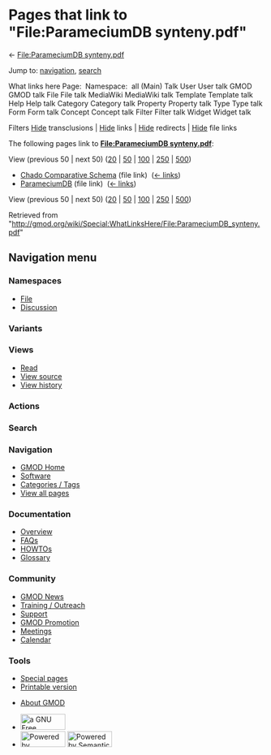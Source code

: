 <div id="mw-page-base" class="noprint">

</div>

<div id="mw-head-base" class="noprint">

</div>

<div id="content" class="mw-body" role="main">

<span id="top"></span>

<div id="mw-js-message" style="display:none;">

</div>



# <span dir="auto">Pages that link to "File:ParameciumDB synteny.pdf"</span>

<div id="bodyContent">

<div id="contentSub">

← [File:ParameciumDB
synteny.pdf](/wiki/File:ParameciumDB_synteny.pdf "File:ParameciumDB synteny.pdf")

</div>

<div id="jump-to-nav" class="mw-jump">

Jump to: [navigation](#mw-navigation), [search](#p-search)

</div>

<div id="mw-content-text">

What links here Page:  Namespace:  all (Main) Talk User User talk GMOD
GMOD talk File File talk MediaWiki MediaWiki talk Template Template talk
Help Help talk Category Category talk Property Property talk Type Type
talk Form Form talk Concept Concept talk Filter Filter talk Widget
Widget talk

Filters
[Hide](/mediawiki/index.php?title=Special:WhatLinksHere/File:ParameciumDB_synteny.pdf&hidetrans=1 "Special:WhatLinksHere/File:ParameciumDB synteny.pdf")
transclusions \|
[Hide](/mediawiki/index.php?title=Special:WhatLinksHere/File:ParameciumDB_synteny.pdf&hidelinks=1 "Special:WhatLinksHere/File:ParameciumDB synteny.pdf")
links \|
[Hide](/mediawiki/index.php?title=Special:WhatLinksHere/File:ParameciumDB_synteny.pdf&hideredirs=1 "Special:WhatLinksHere/File:ParameciumDB synteny.pdf")
redirects \|
[Hide](/mediawiki/index.php?title=Special:WhatLinksHere/File:ParameciumDB_synteny.pdf&hideimages=1 "Special:WhatLinksHere/File:ParameciumDB synteny.pdf")
file links

The following pages link to **[File:ParameciumDB
synteny.pdf](/wiki/File:ParameciumDB_synteny.pdf "File:ParameciumDB synteny.pdf")**:

View (previous 50 \| next 50)
([20](/mediawiki/index.php?title=Special:WhatLinksHere/File:ParameciumDB_synteny.pdf&limit=20 "Special:WhatLinksHere/File:ParameciumDB synteny.pdf")
\|
[50](/mediawiki/index.php?title=Special:WhatLinksHere/File:ParameciumDB_synteny.pdf&limit=50 "Special:WhatLinksHere/File:ParameciumDB synteny.pdf")
\|
[100](/mediawiki/index.php?title=Special:WhatLinksHere/File:ParameciumDB_synteny.pdf&limit=100 "Special:WhatLinksHere/File:ParameciumDB synteny.pdf")
\|
[250](/mediawiki/index.php?title=Special:WhatLinksHere/File:ParameciumDB_synteny.pdf&limit=250 "Special:WhatLinksHere/File:ParameciumDB synteny.pdf")
\|
[500](/mediawiki/index.php?title=Special:WhatLinksHere/File:ParameciumDB_synteny.pdf&limit=500 "Special:WhatLinksHere/File:ParameciumDB synteny.pdf"))

- [Chado Comparative
  Schema](/wiki/Chado_Comparative_Schema "Chado Comparative Schema")
  (file link) ‎ <span class="mw-whatlinkshere-tools">([←
  links](/mediawiki/index.php?title=Special:WhatLinksHere&target=Chado+Comparative+Schema "Special:WhatLinksHere"))</span>
- [ParameciumDB](/wiki/ParameciumDB "ParameciumDB") (file link) ‎
  <span class="mw-whatlinkshere-tools">([←
  links](/mediawiki/index.php?title=Special:WhatLinksHere&target=ParameciumDB "Special:WhatLinksHere"))</span>

View (previous 50 \| next 50)
([20](/mediawiki/index.php?title=Special:WhatLinksHere/File:ParameciumDB_synteny.pdf&limit=20 "Special:WhatLinksHere/File:ParameciumDB synteny.pdf")
\|
[50](/mediawiki/index.php?title=Special:WhatLinksHere/File:ParameciumDB_synteny.pdf&limit=50 "Special:WhatLinksHere/File:ParameciumDB synteny.pdf")
\|
[100](/mediawiki/index.php?title=Special:WhatLinksHere/File:ParameciumDB_synteny.pdf&limit=100 "Special:WhatLinksHere/File:ParameciumDB synteny.pdf")
\|
[250](/mediawiki/index.php?title=Special:WhatLinksHere/File:ParameciumDB_synteny.pdf&limit=250 "Special:WhatLinksHere/File:ParameciumDB synteny.pdf")
\|
[500](/mediawiki/index.php?title=Special:WhatLinksHere/File:ParameciumDB_synteny.pdf&limit=500 "Special:WhatLinksHere/File:ParameciumDB synteny.pdf"))

</div>

<div class="printfooter">

Retrieved from
"<http://gmod.org/wiki/Special:WhatLinksHere/File:ParameciumDB_synteny.pdf>"

</div>

<div id="catlinks" class="catlinks catlinks-allhidden">

</div>

<div class="visualClear">

</div>

</div>

</div>

<div id="mw-navigation">

## Navigation menu

<div id="mw-head">



<div id="left-navigation">

<div id="p-namespaces" class="vectorTabs" role="navigation"
aria-labelledby="p-namespaces-label">

### Namespaces

- <span id="ca-nstab-image"><a href="/wiki/File:ParameciumDB_synteny.pdf" accesskey="c"
  title="View the file page [c]">File</a></span>
- <span id="ca-talk"><a
  href="/mediawiki/index.php?title=File_talk:ParameciumDB_synteny.pdf&amp;action=edit&amp;redlink=1"
  accesskey="t"
  title="Discussion about the content page [t]">Discussion</a></span>

</div>

<div id="p-variants" class="vectorMenu emptyPortlet" role="navigation"
aria-labelledby="p-variants-label">

### 

### Variants[](#)

<div class="menu">

</div>

</div>

</div>

<div id="right-navigation">

<div id="p-views" class="vectorTabs" role="navigation"
aria-labelledby="p-views-label">

### Views

- <span id="ca-view">[Read](/wiki/File:ParameciumDB_synteny.pdf)</span>
- <span id="ca-viewsource"><a
  href="/mediawiki/index.php?title=File:ParameciumDB_synteny.pdf&amp;action=edit"
  accesskey="e" title="This page is protected.
  You can view its source [e]">View source</a></span>
- <span id="ca-history"><a
  href="/mediawiki/index.php?title=File:ParameciumDB_synteny.pdf&amp;action=history"
  accesskey="h" title="Past revisions of this page [h]">View history</a></span>

</div>

<div id="p-cactions" class="vectorMenu emptyPortlet" role="navigation"
aria-labelledby="p-cactions-label">

### Actions[](#)

<div class="menu">

</div>

</div>

<div id="p-search" role="search">

### Search

<div id="simpleSearch">

</div>

</div>

</div>

</div>

<div id="mw-panel">

<div id="p-logo" role="banner">

<a href="/wiki/Main_Page"
style="background-image: url(http://gmod.org/images/GMOD-cogs.png);"
title="Visit the main page"></a>

</div>

<div id="p-Navigation" class="portal" role="navigation"
aria-labelledby="p-Navigation-label">

### Navigation

<div class="body">

- <span id="n-GMOD-Home">[GMOD Home](/wiki/Main_Page)</span>
- <span id="n-Software">[Software](/wiki/GMOD_Components)</span>
- <span id="n-Categories-.2F-Tags">[Categories /
  Tags](/wiki/Categories)</span>
- <span id="n-View-all-pages">[View all
  pages](/wiki/Special:AllPages)</span>

</div>

</div>

<div id="p-Documentation" class="portal" role="navigation"
aria-labelledby="p-Documentation-label">

### Documentation

<div class="body">

- <span id="n-Overview">[Overview](/wiki/Overview)</span>
- <span id="n-FAQs">[FAQs](/wiki/Category:FAQ)</span>
- <span id="n-HOWTOs">[HOWTOs](/wiki/Category:HOWTO)</span>
- <span id="n-Glossary">[Glossary](/wiki/Glossary)</span>

</div>

</div>

<div id="p-Community" class="portal" role="navigation"
aria-labelledby="p-Community-label">

### Community

<div class="body">

- <span id="n-GMOD-News">[GMOD News](/wiki/GMOD_News)</span>
- <span id="n-Training-.2F-Outreach">[Training /
  Outreach](/wiki/Training_and_Outreach)</span>
- <span id="n-Support">[Support](/wiki/Support)</span>
- <span id="n-GMOD-Promotion">[GMOD
  Promotion](/wiki/GMOD_Promotion)</span>
- <span id="n-Meetings">[Meetings](/wiki/Meetings)</span>
- <span id="n-Calendar">[Calendar](/wiki/Calendar)</span>

</div>

</div>

<div id="p-tb" class="portal" role="navigation"
aria-labelledby="p-tb-label">

### Tools

<div class="body">

- <span id="t-specialpages"><a href="/wiki/Special:SpecialPages" accesskey="q"
  title="A list of all special pages [q]">Special pages</a></span>
- <span id="t-print"><a
  href="/mediawiki/index.php?title=Special:WhatLinksHere/File:ParameciumDB_synteny.pdf&amp;printable=yes"
  rel="alternate" accesskey="p"
  title="Printable version of this page [p]">Printable version</a></span>

</div>

</div>

</div>

</div>

<div id="footer" role="contentinfo">

- <span id="footer-places-about">[About
  GMOD](/wiki/GMOD:About "GMOD:About")</span>

<!-- -->

- <span id="footer-copyrightico">[<img src="http://www.gnu.org/graphics/gfdl-logo-small.png" width="88"
  height="31" alt="a GNU Free Documentation License" />](http://www.gnu.org/licenses/fdl-1.3.html)</span>
- <span id="footer-poweredbyico">[<img src="/mediawiki/skins/common/images/poweredby_mediawiki_88x31.png"
  width="88" height="31" alt="Powered by MediaWiki" />](//www.mediawiki.org/)
  [<img
  src="/mediawiki/extensions/SemanticMediaWiki/includes/../resources/images/smw_button.png"
  width="88" height="31" alt="Powered by Semantic MediaWiki" />](https://www.semantic-mediawiki.org/wiki/Semantic_MediaWiki)</span>

<div style="clear:both">

</div>

</div>
